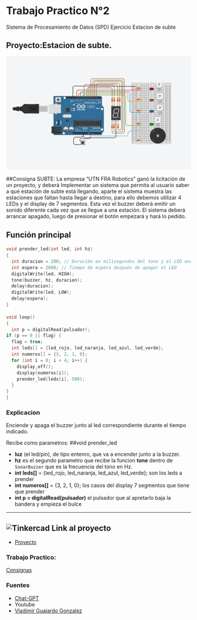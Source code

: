 

# Trabajo Practico N°2
Sistema de Procesamiento de Datos (SPD)
Ejercicio Estacion de subte


## Proyecto:Estacion de subte.

![Semáforos para no videntes](https://github.com/magikboy/Dojo-2/blob/main/arduino.png)

##Consigna SUBTE:
La empresa  “UTN FRA Robotics” ganó la licitación de un proyecto, y deberá Implementar un sistema que permita al usuario saber a qué estación de subte está llegando, aparte  el sistema muestra las estaciones que faltan hasta llegar a destino, para ello debemos utilizar 4 LEDs y el display de 7 segmentos. Esta vez el buzzer deberá emitir un sonido diferente cada vez que se llegue a una estación.
El sistema deberá arrancar apagado, luego de presionar el botón empezará y hará lo pedido.



## Función principal

``` C++
void prender_led(int led, int hz)
{
  int duracion = 200; // Duración en milisegundos del tono y el LED encendido
  int espera = 2000; // Tiempo de espera después de apagar el LED
  digitalWrite(led, HIGH);
  tone(buzzer, hz, duracion);
  delay(duracion);
  digitalWrite(led, LOW);
  delay(espera);
}

void loop()
{
  int p = digitalRead(pulsador);
if (p == 0 || flag) {
  flag = true;
  int leds[] = {led_rojo, led_naranja, led_azul, led_verde};
  int numeros[] = {3, 2, 1, 0};
  for (int i = 0; i < 4; i++) {
    display_off();
    display(numeros[i]);
    prender_led(leds[i], 500);
  }
}
}
```

### Explicacion

Enciende y apaga el buzzer junto al led correspondiente durante el tiempo indicado.

Recibe como parametros:
##void prender_led
+ **luz** (el led/pin), de tipo entenro, que va a encender junto a la buzzer.
+ **hz** es el segundo parametro que recibe la funcion **tone** dentro de `SonarBuzzer` que es la frecuencia del tono en Hz.
+ **int leds[]** = {led_rojo, led_naranja, led_azul, led_verde}; son los leds a prender
+ **int numeros[]** = {3, 2, 1, 0}; los casos del display 7 segmentos que tiene que prender
+ **int p = digitalRead(pulsador)** el pulsador que al apretarlo baja la bandera y empieza el bulce

---
## <img src="assets/img/tinkercad-logo.png" alt="Tinkercad" height="32px"> Link al proyecto

- [Proyecto](https://github.com/magikboy/Dojo-1/blob/main/assets/img/tinkercad-logo.png)

### Trabajo Practico:

[Consignas](https://github.com/magikboy/Dojo-N-mero-Uno/blob/18c1342eff3a6e0bedfadace646459866021de35/Dojo%20Numero%20Uno.pdf)

### Fuentes

- [Chat-GPT](https://chat.openai.com/)
- Youtube
- [Vladimir Guajardo Gonzalez](https://www.youtube.com/@SethPonder5/videos)
